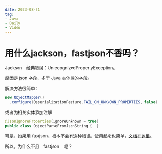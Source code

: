 ```yaml
---
date: 2023-08-21
tag:
- Java
- Daily
- Video
---
```


# 用什么jackson，fastjson不香吗？

Jackson　经典错误：UnrecognizedPropertyException。

原因是 json 字段，多于 Java 实体类的字段。

解决方法很简单：
```java
new ObjectMapper()
  .configure(DeserializationFeature.FAIL_ON_UNKNOWN_PROPERTIES, false)
```

或者为相关实体添加注解：
```java
@JsonIgnoreProperties(ignoreUnknown = true)
public class ObjectParseFromJsonString {  }
```

<!-- more -->

可是，如果用 fastjson，根本不会有这种错误。使用起来也简单，[文档在这里](https://github.com/alibaba/fastjson/wiki/Samples-DataBind)。

所以，为什么不用　fastjson　呢？

<BiliBili bvid="BV1Vp4y1K7Wq" />